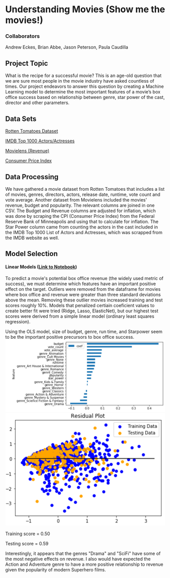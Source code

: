 # Understanding Movies (Show me the movies!)

### Collaborators
Andrew Eckes, Brian Abbe, Jason Peterson, Paula Caudilla


## Project Topic
What is the recipe for a successful movie? This is an age-old question that we are sure most people in the movie industry have asked countless of times. Our project endeavors to answer this question by creating a Machine Learning model to determine the most important features of a movie’s box office success based on relationship between genre, star power of the cast, director and other parameters.


## Data Sets
[Rotten Tomatoes Dataset](https://www.kaggle.com/stefanoleone992/rotten-tomatoes-movies-and-critics-datasets)

[IMDB Top 1000 Actors/Actresses](https://www.imdb.com/list/ls058011111/?sort=list_order,asc&mode=detail&page=1)

[Movielens (Revenue)](https://www.kaggle.com/rounakbanik/the-movies-dataset)

[Consumer Price Index](https://www.minneapolisfed.org/about-us/monetary-policy/inflation-calculator/consumer-price-index-1913-)


## Data Processing 
We have gathered a movie dataset from Rotten Tomatoes that includes a list of movies, genres, directors, actors, release date, runtime, vote count and vote average. Another dataset from Movielens included the movies' revenue, budget and popularity. The relevant columns are joined in one CSV. The Budget and Revenue columns are adjusted for inflation, which was done by scraping the CPI (Consumer Price Index) from the Federal Reserve Bank of Minneapolis and using that to calculate for inflation. The Star Power column came from counting the actors in the cast included in the IMDB Top 1000 List of Actors and Actresses, which was scrapped from the IMDB website as well.


## Model Selection

#### Linear Models ([Link to Notebook](https://github.com/brian1581/final-project/blob/master/Jupyter_notebooks/ridge_regression_scaled.ipynb))

To predict a movie's potential box office revenue (the widely used metric of success), we must determine which features have an important positive effect on the target. Outliers were removed from the dataframe for movies where box office and revenue were greater than three standard deviations above the mean.  Removing these outlier movies increased training and test scores roughly 10%. Models that penalized certiain coeficient values to create better fit were tried (Ridge, Lasso, ElasticNet), but our highest test scores were derived from a simple linear model (ordinary least squares regression).

Using the OLS model, size of budget, genre, run time, and Starpower seem to be the important positive precursors to box office success. 
![Coefficient](https://github.com/brian1581/final-project/blob/master/Output/images/linear_reg_coefs.png)
![Residual Plot](https://github.com/brian1581/final-project/blob/master/Output/images/linear_reg_residuals.png)

Training score = 0.50

Testing score = 0.59

Interestingly, it appears that the genres "Drama" and "SciFi" have some of the most negative effects on revenue. I also would have expected the Action and Adventure genre to have a more positive relationship to revenue given the popularity of modern Superhero films.









